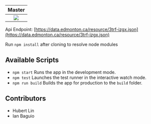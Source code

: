 |         **Master**         |
| :------------------------: |
| [![][tci badge]][tci link] |

[tci badge]: https://travis-ci.org/linhub15/yeg-businesses.svg?branch=master
[tci link]: https://travis-ci.org/linhub15/yeg-businesses

Api Endpoint: [https://data.edmonton.ca/resource/3trf-izgx.json](https://data.edmonton.ca/resource/3trf-izgx.json)

Run `npm install` after cloning to resolve node modules

## Available Scripts

- `npm start` Runs the app in the development mode.
- `npm test` Launches the test runner in the interactive watch mode.<br>
- `npm run build` Builds the app for production to the `build` folder.<br>

## Contributors

- Hubert Lin
- Ian Baguio
